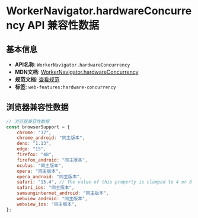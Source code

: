 # WorkerNavigator.hardwareConcurrency API 兼容性数据

## 基本信息

- **API名称**: `WorkerNavigator.hardwareConcurrency`
- **MDN文档**: [WorkerNavigator.hardwareConcurrency](https://developer.mozilla.org/docs/Web/API/WorkerNavigator/hardwareConcurrency)
- **规范文档**: [查看规范](https://html.spec.whatwg.org/multipage/workers.html#dom-navigator-hardwareconcurrency-dev)
- **标签**: `web-features:hardware-concurrency`

## 浏览器兼容性数据

```javascript
// 浏览器兼容性数据
const browserSupport = {
    chrome: "37",
    chrome_android: "同主版本",
    deno: "1.13",
    edge: "15",
    firefox: "48",
    firefox_android: "同主版本",
    oculus: "同主版本",
    opera: "同主版本",
    opera_android: "同主版本",
    safari: "15.4", // The value of this property is clamped to 4 or 8 cores, to prevent device fingerprinting. See [bug 23...,
    safari_ios: "同主版本",
    samsunginternet_android: "同主版本",
    webview_android: "同主版本",
    webview_ios: "同主版本",
};

```

